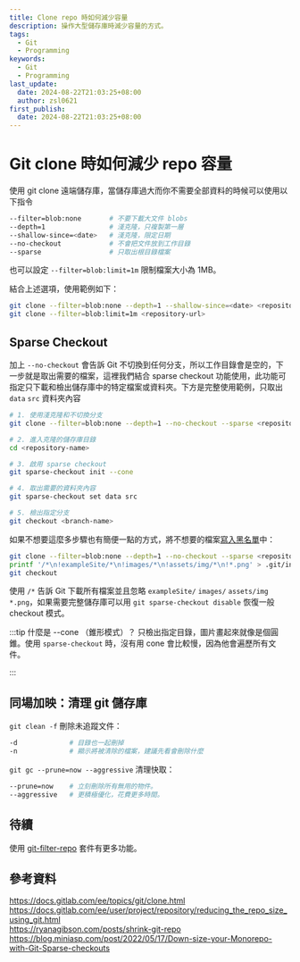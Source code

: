 ```yaml
---
title: Clone repo 時如何減少容量
description: 操作大型儲存庫時減少容量的方式。
tags:
  - Git
  - Programming
keywords:
  - Git
  - Programming
last_update:
  date: 2024-08-22T21:03:25+08:00
  author: zsl0621
first_publish:
  date: 2024-08-22T21:03:25+08:00
---
```


# Git clone 時如何減少 repo 容量
使用 git clone 遠端儲存庫，當儲存庫過大而你不需要全部資料的時候可以使用以下指令

```sh
--filter=blob:none       # 不要下載大文件 blobs
--depth=1                # 淺克隆，只複製第一層
--shallow-since=<date>   # 淺克隆，限定日期
--no-checkout            # 不會把文件放到工作目錄
--sparse                 # 只取出根目錄檔案
```

也可以設定 `--filter=blob:limit=1m` 限制檔案大小為 1MB。

結合上述選項，使用範例如下：

```sh
git clone --filter=blob:none --depth=1 --shallow-since=<date> <repository-url>
git clone --filter=blob:limit=1m <repository-url>
```

## Sparse Checkout
加上 `--no-checkout` 會告訴 Git 不切換到任何分支，所以工作目錄會是空的，下一步就是取出需要的檔案，這裡我們結合 sparse checkout 功能使用，此功能可指定只下載和檢出儲存庫中的特定檔案或資料夾。下方是完整使用範例，只取出 `data` `src` 資料夾內容

```sh
# 1. 使用淺克隆和不切換分支
git clone --filter=blob:none --depth=1 --no-checkout --sparse <repository-url>

# 2. 進入克隆的儲存庫目錄
cd <repository-name>

# 3. 啟用 sparse checkout
git sparse-checkout init --cone

# 4. 取出需要的資料夾內容
git sparse-checkout set data src

# 5. 檢出指定分支
git checkout <branch-name>
```

如果不想要這麼多步驟也有簡便一點的方式，將不想要的檔案[寫入黑名單](https://ryanagibson.com/posts/shrink-git-repo/#as-a-user)中：

```sh
git clone --filter=blob:none --depth=1 --no-checkout --sparse <repository-url>
printf '/*\n!exampleSite/*\n!images/*\n!assets/img/*\n!*.png' > .git/info/sparse-checkout
git checkout
```

使用 `/*` 告訴 Git 下載所有檔案並且忽略 `exampleSite/` `images/` `assets/img`  `*.png`，如果需要完整儲存庫可以用 `git sparse-checkout disable` 恢復一般 checkout 模式。

:::tip 什麼是 --cone （錐形模式）？
只檢出指定目錄，圖片畫起來就像是個圓錐。使用 `sparse-checkout` 時，沒有用 cone 會比較慢，因為他會遍歷所有文件。
<!-- - cone 模式每次設定都會覆蓋之前的規則，非 cone 模式則是累加規則。 -->
:::

## 同場加映：清理 git 儲存庫
`git clean -f` 刪除未追蹤文件：

```sh
-d             # 目錄也一起刪掉
-n             # 顯示將被清除的檔案，建議先看會刪除什麼
```

`git gc --prune=now --aggressive` 清理快取：
```sh
--prune=now    # 立刻刪除所有無用的物件。
--aggressive   # 更積極優化，花費更多時間。
```

## 待續
使用 [git-filter-repo](https://github.com/newren/git-filter-repo) 套件有更多功能。

## 參考資料
https://docs.gitlab.com/ee/topics/git/clone.html   
https://docs.gitlab.com/ee/user/project/repository/reducing_the_repo_size_using_git.html   
https://ryanagibson.com/posts/shrink-git-repo   
https://blog.miniasp.com/post/2022/05/17/Down-size-your-Monorepo-with-Git-Sparse-checkouts   
